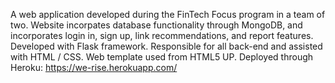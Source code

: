A web application developed during the FinTech Focus program in a team of two. 
Website incorpates database functionality through MongoDB, and incorporates login in, sign up, link recommendations, and report features. Developed with Flask
framework. Responsible for all back-end and assisted with HTML / CSS.
Web template used from HTML5 UP.
Deployed through Heroku: https://we-rise.herokuapp.com/
